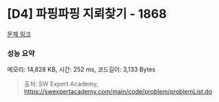 # [D4] 파핑파핑 지뢰찾기 - 1868 

[문제 링크](https://swexpertacademy.com/main/code/problem/problemDetail.do?contestProbId=AV5LwsHaD1MDFAXc) 

### 성능 요약

메모리: 14,828 KB, 시간: 252 ms, 코드길이: 3,133 Bytes



> 출처: SW Expert Academy, https://swexpertacademy.com/main/code/problem/problemList.do